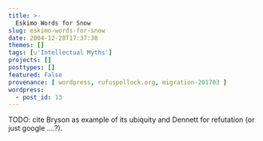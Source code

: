 ```yaml
---
title: >-
  Eskimo Words for Snow
slug: eskimo-words-for-snow
date: 2004-12-28T17:37:38
themes: []
tags: [u'Intellectual Myths']
projects: []
posttypes: []
featured: False
provenance: [ wordpress, rufuspollock.org, migration-201703 ]
wordpress:
  - post_id: 13
---
```


TODO: cite Bryson as example of its ubiquity and Dennett for refutation (or just google ....?).

